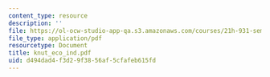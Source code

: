 ```yaml
---
content_type: resource
description: ''
file: https://ol-ocw-studio-app-qa.s3.amazonaws.com/courses/21h-931-seminar-in-historical-methods-spring-2004/d494dad4f3d29f3856af5cfafeb615fd_knut_eco_ind.pdf
file_type: application/pdf
resourcetype: Document
title: knut_eco_ind.pdf
uid: d494dad4-f3d2-9f38-56af-5cfafeb615fd
---
```

